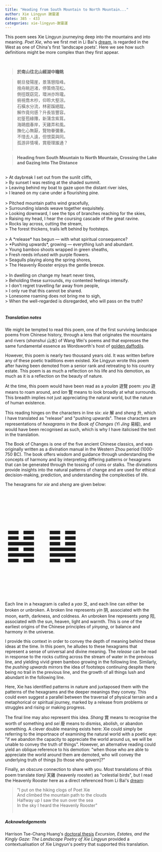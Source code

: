 ```yaml
---
title: "Heading from South Mountain to North Mountain..."
author: Xie Lingyun 謝靈運
dates: 385 - 433
categories: xie-lingyun-謝靈運
---
```

This poem sees Xie Lingyun journeying deep into the mountains and into meaning.<!--more--> *Poet Xie*, who we first met in Li Bai's [dream](poets/li-bai-李白/ballad-on-leaving-a-voyage-of-tianmu-mountain-in-a-dream), is regarded in the West as one of China's first 'landscape poets'. Here we see how such definitions might be more complex than they first appear. 
  
<br>

>**於南山往北山經湖中瞻眺**
  
>朝旦發陽崖，景落憩陰峰。<br>
>捨舟眺迥渚，停策倚茂松。<br>
>側徑既窈窕，環洲亦玲瓏。<br>
>俯視喬木杪，仰聆大壑淙。<br>
>石橫水分流，林密蹊絕蹤。<br>
>解作竟何感？升長皆豐容。<br>
>初篁苞綠籜，新蒲含紫茸。<br>
>海鷗戲春岸，天雞弄和風。<br>
>撫化心無厭，覽物眷彌重。<br>
>不惜去人遠，但恨莫與同。<br>
>孤游非情嘆，賞廢理誰通？<br><br>

>**Heading from South Mountain to North Mountain, Crossing the Lake and Gazing Into The Distance**
<br>      
> At daybreak I set out from the sunlit cliffs, <br>
> By sunset I was resting at the shaded summit.<br>
> Leaving behind my boat to gaze upon the distant river isles,<br>
> I leaned on my cane under a flourishing pine.<br><br>
> Pitched mountain paths wind gracefully,<br>
> Surrounding islands weave together exquisitely.<br>
> Looking downward, I see the tips of branches reaching for the skies,<br>
> Raising my head, I hear the coursing cascade of the great ravine.<br>
> Rocks lay across, cutting the stream,<br>
> The forest thickens, trails left behind by footsteps.<br><br>
> A *release* has begun — with what spiritual consequence?<br>
> *Pushing upwards*, growing — everything lush and abundant.<br>
> Young bamboo shoots wrapped in green sheaths,<br>
> Fresh reeds infused with purple flowers. <br> 
> Seagulls playing along the spring shores, <br>
> The Heavenly Rooster enjoys the gentle breeze.<br><br>
> In dwelling on change my heart never tires,<br>
> Beholding these surrounds, my contented feelings intensify.<br>
> I don't regret travelling far away from people,<br>
> I only rue that this cannot be shared.<br>
> Lonesome roaming does not bring me to sigh, <br>
> When the well-regarded is disregarded, who will pass on the truth? <br><br>

    
##### Translation notes

We might be tempted to read this poem, one of the first surviving landscape poems from Chinese history, through a lens that originates the mountains and rivers (*shanshui* 山水) of Wang Wei's poems and that expresses the same fundamental essence as Wordsworth's host of [golden daffodils](https://www.poetryfoundation.org/poems/45521/i-wandered-lonely-as-a-cloud).

However, this poem is nearly two thousand years old. It was written before any of these poetic traditions even existed. Xie Lingyun wrote this poem after having been demoted from a senior rank and retreating to his country estate. This poem is as much a reflection on his life and his demotion, as much as it is a reflection on the beauty of nature.

At the time, this poem would have been read as a *youlan* 遊覽 poem: *you* 遊 means to roam around, and *lan* 覽 means to look broadly at what surrounds. This breadth implies not just appreciating the natural world, but the nature of human existence.

This reading hinges on the characters in line six: *xie* 解 and *sheng* 升, which I have translated as "release" and "pushing upwards". These characters are representations of *hexagrams* in the *Book of Changes* (*Yi Jing* 易經), and would have been recognised as such, which is why I have italicised the text in the translation. 

The Book of Changes is one of the five ancient Chinese classics, and was originally written as a divination manual in the Western Zhou period (1000-750 BC). The book offers wisdom and guidance through understanding the concepts of harmony and by interpreting differing patterns or hexagrams that can be generated through the tossing of coins or stalks. The divinations provide insights into the natural patterns of change and are used for ethical decision-making, prediction, and understanding the complexities of life. 

The hexagrams for *xie* and *sheng* are given below:

<p style="font-size:117px;" class="text-center" >䷧   ䷭</p>

Each line in a hexagram is called a *yao* 爻, and each line can either be broken or unbroken. A broken line represents *yin* 阴, associated with the moon, earth, darkness, and coldness. An unbroken line represents *yang* 阳, associated with the sun, heaven, light and warmth. This is one of the earliest origins of the Chinese principles of *yinyang*, or balance and harmony in the universe. 

I provide this context in order to convey the depth of meaning behind these ideas at the time. In this poem, he alludes to these hexagrams that represent a sense of universal and divine meaning. The *release* can be read in response to the rocks cutting across the stream of water in the previous line, and yielding vivid green bamboo growing in the following line. Similarly, the *pushing upwards* mirrors the idea of footsteps continuing despite there being no trail in the previous line, and the growth of all things lush and abundant in the following line. 

Here, Xie has identified patterns in nature and juxtaposed them with the patterns of the hexagrams and the deeper meanings they convey. This could even suggest a parallel between the traversal of physical terrain and a metaphorical or spiritual journey, marked by a release from problems or struggles and rising or making progress.

The final line may also represent this idea. *Shang* 賞 means to recognise the worth of something and *sei* 廢 means to dismiss, abolish, or abandon something. A clever double meaning exists here: Xie could simply be referring to the importnace of examining the natural world with a poetic eye: "if we abandon the capacity to appreciate the world around us, we will be unable to convey the truth of things". However, an alternative reading could yield an oblique reference to his demotion: "when those who are able to appreciate the world around them are demoted, who will convey the underlying truth of things [to those who govern]?"

Finally, an obscure connection to share with you. Most translations of this poem translate *tianji* 天雞 (heavenly rooster) as "celestial birds", but I read the Heavenly Rooster here as a direct referenced from Li Bai's [dream](poets/li-bai-李白/ballad-on-leaving-a-voyage-of-tianmu-mountain-in-a-dream):
> "I put on the hiking clogs of Poet Xie <br>
> And climbed the mountain path to the clouds <br>
> Halfway up I saw the sun over the sea <br>
> In the sky I heard the Heavenly Rooster" <br><br>



##### Acknowledgements

Harrison Tse-Chang Huang's [doctoral thesis](https://escholarship.org/content/qt2xq3w1k7/qt2xq3w1k7_noSplash_341960043fbbfed2e05dd9da8ef7e098.pdf) *Excursion, Estates, and the Kingly Gaze: The Landscape Poetry of Xie Lingyun* provided a contextualisation of Xie Lingyun's poetry that supported this translation.